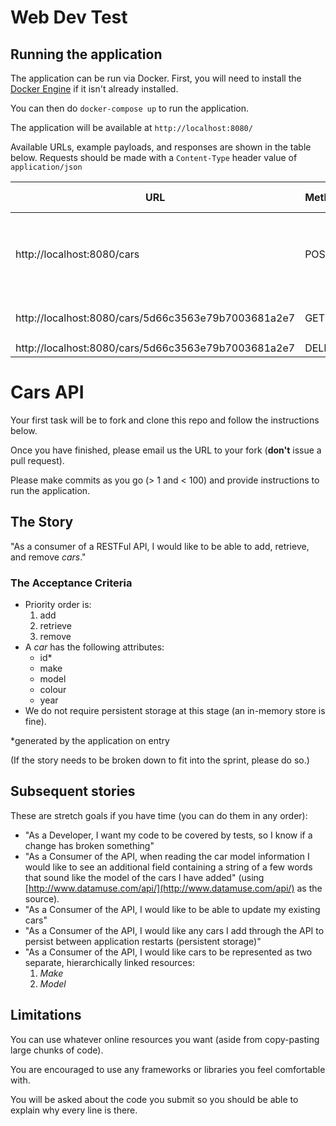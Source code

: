 # Web Dev Test

## Running the application

The application can be run via Docker.
First, you will need to install the [Docker Engine](https://docs.docker.com/install/) if it isn't already installed.

You can then do `docker-compose up` to run the application.

The application will be available at `http://localhost:8080/`

Available URLs, example payloads, and responses are shown in the table below. Requests should be made with a `Content-Type` header value of `application/json`

| URL | Method | Example Request | Example Response |
| --- | --- | --- | --- |
| http://localhost:8080/cars | POST | `{"year": "2016", "make": "VW", "model": "Golf", "colour": "black"}`| `{"year": "2016", "make": "VW", "model": "Golf", "colour": "black", "id":  "5d66c3563e79b7003681a2e7"}` |
| http://localhost:8080/cars/5d66c3563e79b7003681a2e7 | GET | | `{"year": "2016", "make": "VW", "model": "Golf", "colour": "black", "id": "5d66c3563e79b7003681a2e7"}` |
| http://localhost:8080/cars/5d66c3563e79b7003681a2e7 | DELETE | | |

# Cars API

Your first task will be to fork and clone this repo and follow the instructions 
below.

Once you have finished, please email us the URL to your fork (**don't** issue a pull request).

Please make commits as you go (> 1 and < 100) and provide instructions to run the application.

## The Story

"As a consumer of a RESTFul API, I would like to be able to add, retrieve, and remove *cars*."


### The Acceptance Criteria

* Priority order is:
    1. add
    2. retrieve 
    3. remove
* A *car* has the following attributes:
    * id*
    * make
    * model
    * colour
    * year
* We do not require persistent storage at this stage (an in-memory store is fine).

*generated by the application on entry

(If the story needs to be broken down to fit into the sprint, please do so.)


## Subsequent stories

These are stretch goals if you have time (you can do them in any order):

* "As a Developer, I want my code to be covered by tests, so I know if a change has broken something"
* "As a Consumer of the API, when reading the car model information I would like to see an additional field containing a string of a few words that sound like the model of the cars I have added" (using [http://www.datamuse.com/api/](http://www.datamuse.com/api/) as the source).
* "As a Consumer of the API, I would like to be able to update my existing cars"
* "As a Consumer of the API, I would like any cars I add through the API to persist between application restarts (persistent storage)"
* "As a Consumer of the API, I would like cars to be represented as two separate, hierarchically linked resources: 
    1. *Make*
    1. *Model*


## Limitations

You can use whatever online resources you want (aside from copy-pasting large chunks of code).

You are encouraged to use any frameworks or libraries you feel comfortable with.

You will be asked about the code you submit so you should be able to explain why every line is there.
